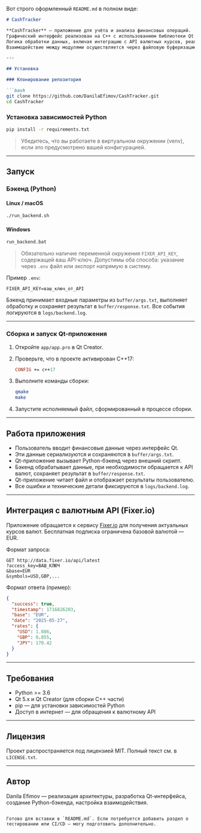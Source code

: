 Вот строго оформленный `README.md` в полном виде:

````markdown
# CashTracker

**CashTracker** — приложение для учёта и анализа финансовых операций.  
Графический интерфейс реализован на C++ с использованием библиотеки Qt.  
Логика обработки данных, включая интеграцию с API валютных курсов, реализована на Python.  
Взаимодействие между модулями осуществляется через файловую буферизацию.

---

## Установка

### Клонирование репозитория

```bash
git clone https://github.com/DanilaEfimov/CashTracker.git
cd CashTracker
````

### Установка зависимостей Python

```bash
pip install -r requirements.txt
```

> Убедитесь, что вы работаете в виртуальном окружении (venv), если это предусмотрено вашей конфигурацией.

---

## Запуск

### Бэкенд (Python)

#### Linux / macOS

```bash
./run_backend.sh
```

#### Windows

```cmd
run_backend.bat
```

> Обязательно наличие переменной окружения `FIXER_API_KEY`, содержащей ваш API-ключ.
> Допустимы оба способа: указание через `.env` файл или экспорт напрямую в систему.

Пример `.env`:

```
FIXER_API_KEY=ваш_ключ_от_API
```

Бэкенд принимает входные параметры из `buffer/args.txt`, выполняет обработку и сохраняет результат в `buffer/response.txt`. Все события логируются в `logs/backend.log`.

---

### Сборка и запуск Qt-приложения

1. Откройте `app/app.pro` в Qt Creator.

2. Проверьте, что в проекте активирован C++17:

   ```pro
   CONFIG += c++17
   ```

3. Выполните команды сборки:

   ```bash
   qmake
   make
   ```

4. Запустите исполняемый файл, сформированный в процессе сборки.

---

## Работа приложения

* Пользователь вводит финансовые данные через интерфейс Qt.
* Эти данные сериализуются и сохраняются в `buffer/args.txt`.
* Qt-приложение вызывает Python-бэкенд через внешний скрипт.
* Бэкенд обрабатывает данные, при необходимости обращается к API валют, сохраняет результат в `buffer/response.txt`.
* Qt-приложение читает файл и отображает результаты пользователю.
* Все ошибки и технические детали фиксируются в `logs/backend.log`.

---

## Интеграция с валютным API (Fixer.io)

Приложение обращается к сервису [Fixer.io](https://fixer.io) для получения актуальных курсов валют.
Бесплатная подписка ограничена базовой валютой — EUR.

Формат запроса:

```http
GET http://data.fixer.io/api/latest
?access_key=ВАШ_КЛЮЧ
&base=EUR
&symbols=USD,GBP,...
```

Формат ответа (пример):

```json
{
  "success": true,
  "timestamp": 1716826203,
  "base": "EUR",
  "date": "2025-05-27",
  "rates": {
    "USD": 1.086,
    "GBP": 0.855,
    "JPY": 170.42
  }
}
```

---

## Требования

* Python >= 3.6
* Qt 5.x и Qt Creator (для сборки C++ части)
* pip — для установки зависимостей Python
* Доступ в интернет — для обращения к валютному API

---

## Лицензия

Проект распространяется под лицензией MIT.
Полный текст см. в `LICENSE.txt`.

---

## Автор

Danila Efimov — реализация архитектуры, разработка Qt-интерфейса, создание Python-бэкенда, настройка взаимодействия.

```

Готово для вставки в `README.md`. Если потребуется добавить раздел о тестировании или CI/CD — могу подготовить дополнительно.
```
